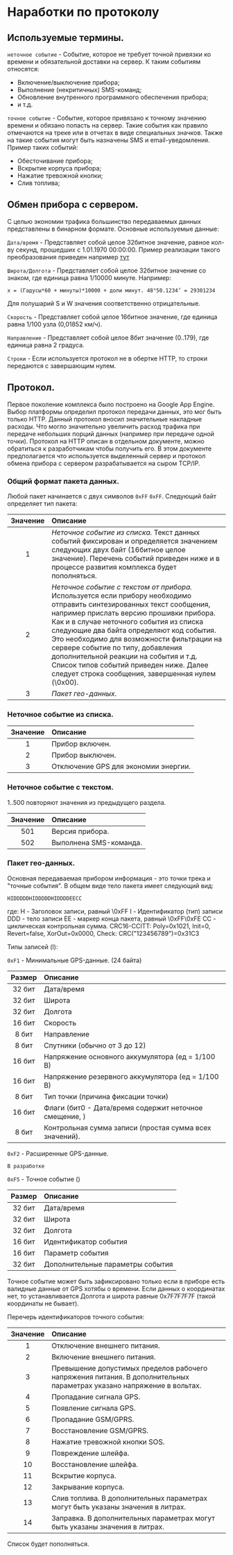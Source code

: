 # Наработки по протоколу

## Используемые термины.

`неточное событие` - Событие, которое не требует точной привязки ко времени и обязательной доставки на сервер. К таким событиям относятся:

- Включение/выключение прибора;
- Выполнение (некритичных) SMS-команд;
- Обновление внутренного программного обеспечения прибора;
- и т.д.

`точное событие` - Событие, которое привязано к точному значению времени и обязано попасть на сервер.
Такие события как правило отмечаются на треке или в отчетах в виде специальных значков. Также на такие события могут быть назначены SMS и email-уведомления. Пример таких событий:

- Обесточивание прибора;
- Вскрытие корпуса прибора;
- Нажатие тревожной кнопки;
- Слив топлива;

## Обмен прибора с сервером.

С целью экономии трафика большинство передаваемых данных представлены в бинарном формате.
Основные используемые данные:

`Дата/время` - Представляет собой целое 32битное значение, равное кол-ву секунд, прошедших с 1.01.1970 00:00:00. Пример реализации такого преобразования приведен например [тут](http://ww1.microchip.com/downloads/en/AppNotes/01412A.pdf)

`Широта/Долгота` - Представляет собой целое 32битное значение со знаком, где единица равна 1/10000 минуте. Например:

    x = (Гадусы*60 + минуты)*10000 + доли минут. 48°50.1234’ = 29301234

Для полушарий S и W значения соответственно отрицательные.

`Скорость` - Представляет собой целое 16битное значение, где единица равна 1/100 узла (0,01852 км/ч).

`Направление` - Представляет собой целое 8бит значение (0..179), где единица равна 2 градуса.

`Строки` - Если используется протокол не в обертке HTTP, то строки передаются с завершающим нулем.

## Протокол.

Первое поколение комплекса было построено на Google App Engine. Выбор платформы определил протокол передачи данных, это мог быть только HTTP. Данный протокол вносил значительные накладные расходы. Что могло значительно увеличить расход трафика при передаче небольших порций данных (например при передаче одной точки). Протокол на HTTP описан в отдельном документе, можно обратиться к разработчикам чтобы получить его. В этом документе предполагается что используется выделенный сервер и протокол обмена прибора с сервером разрабатывается на сыром TCP/IP.

### Общий формат пакета данных.

Любой пакет начинается с двух символов `0xFF` `0xFF`. Следующий байт определяет тип пакета:

| Значение | Описание |
|:---:|:---|
| 1 | *Неточное событие из списка.* Текст данных событий фиксирован и определяется значением следующих двух байт (16битное целое значение). Перечень событий приведен ниже и в процессе развития комплекса будет пополняться.
| 2 | *Неточное событие с текстом от прибора.* Используется если прибору необходимо отправить синтезированных текст сообщения, например прислать версию прошивки прибора. Как и в случае неточного события из списка следующие два байта определяют код события. Это необходимо для возможности фильтрации на сервере событие по типу, добавления дополнительной реакции на события и т.д. Список типов событий приведен ниже. Далее следует строка сообщения, завершенная нулем (\0x00).
| 3 | *Пакет гео-данных*.

### Неточное событие из списка.

| Значение | Описание |
|:---:|:---|
| 1 | Прибор включен.
| 2 | Прибор выключен.
| 3 | Отключение GPS для экономии энергии.

### Неточное событие с текстом.

1..500 повторяют значения из предыдущего раздела.

| Значение | Описание |
|:---:|:---|
| 501 | Версия прибора. |
| 502 | Выполнена SMS-команда. |

### Пакет гео-данных.

Основная передаваемая прибором информация - это точки трека и "точные события". В общем виде тело пакета имеет следующий вид:

    HIDDDDDHIDDDDDHIDDDDEECC

где:
H - Заголовок записи, равный \0xFF
I - Идентификатор (тип) записи
DDD - тело записи
EE - маркер конца пакета, равный \0xFF\0xFE
СС - циклическая контрольная сумма. CRC16-CCITT: Poly=0x1021, Init=0, Revert=false, XorOut=0x0000, Check: CRC("123456789")=0x31C3

Типы записей (I):

`0xF1` - Минимальные GPS-данные. (24 байта)

| Размер | Описание |
|:---:|:---|
| 32 бит | Дата/время
| 32 бит | Широта
| 32 бит | Долгота
| 16 бит | Скорость
| 8 бит | Направление
| 8 бит | Спутники (обычно от 3 до 12)
| 16 бит | Напряжение основного аккумулятора (ед = 1/100 В)
| 16 бит | Напряжение резервного аккумулятора (ед = 1/100 В)
| 8 бит | Тип точки (причина фиксации точки)
| 16 бит | Флаги (бит0 - Дата/время содержит неточное смещение, )
| 8 бит | Контрольная сумма записи (простая сумма всех значений).

`0xF2` - Расширенные GPS-данные.

    В разработке

`0xF5` - Точное событие ()

| Размер | Описание |
|:---:|:---|
| 32 бит | Дата/время
| 32 бит | Широта
| 32 бит | Долгота
| 16 бит | Идентификатор события
| 16 бит | Параметр события
| 32 бит | Дополнительные параметры события

Точное событие может быть зафиксировано только если в приборе есть валидные данные от GPS хотябы о времени. Если данных о координатах нет, то устанавливается Долгота и широта равные 0x7F7F7F7F (такой координаты не бывает).

Перечерь идентификаторов точного события:

| Значение | Описание |
|:---:|:---|
| 1 | Отключение внешнего питания.
| 2 | Включение внешнего питания.
| 3 | Превышение допустимых пределов рабочего напряжения питания. В дополнительных параметрах указано напряжение в вольтах.
| 4 | Пропадание сигнала GPS.
| 5 | Появление сигнала GPS.
| 6 | Пропадание GSM/GPRS.
| 7 | Восстановление GSM/GPRS.
| 8 | Нажатие тревожной кнопки SOS.
| 9 | Повреждение шлейфа.
| 10 | Восстановление шлейфа.
| 11 | Вскрытие корпуса.
| 12 | Закрывание корпуса.
| 13 | Слив топлива. В дополнительных параметрах могут быть указаны значения в литрах.
| 14 | Заправка.  В дополнительных параметрах могут быть указаны значения в литрах.

Список будет пополняться.

